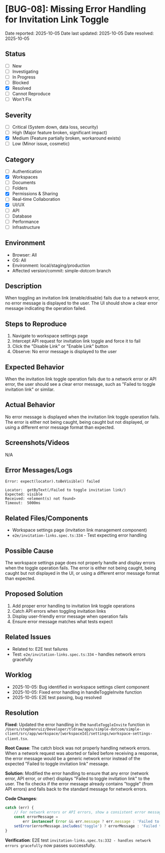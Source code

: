 # [BUG-08]: Missing Error Handling for Invitation Link Toggle

Date reported: 2025-10-05
Date last updated: 2025-10-05
Date resolved: 2025-10-05

## Status

- [ ] New
- [ ] Investigating
- [ ] In Progress
- [ ] Blocked
- [x] Resolved
- [ ] Cannot Reproduce
- [ ] Won't Fix

## Severity

- [ ] Critical (System down, data loss, security)
- [ ] High (Major feature broken, significant impact)
- [x] Medium (Feature partially broken, workaround exists)
- [ ] Low (Minor issue, cosmetic)

## Category

- [ ] Authentication
- [x] Workspaces
- [ ] Documents
- [ ] Folders
- [x] Permissions & Sharing
- [ ] Real-time Collaboration
- [x] UI/UX
- [ ] API
- [ ] Database
- [ ] Performance
- [ ] Infrastructure

## Environment

- Browser: All
- OS: All
- Environment: local/staging/production
- Affected version/commit: simple-dotcom branch

## Description

When toggling an invitation link (enable/disable) fails due to a network error, no error message is displayed to the user. The UI should show a clear error message indicating the operation failed.

## Steps to Reproduce

1. Navigate to workspace settings page
2. Intercept API request for invitation link toggle and force it to fail
3. Click the "Disable Link" or "Enable Link" button
4. Observe: No error message is displayed to the user

## Expected Behavior

When the invitation link toggle operation fails due to a network error or API error, the user should see a clear error message, such as "Failed to toggle invitation link" or similar.

## Actual Behavior

No error message is displayed when the invitation link toggle operation fails. The error is either not being caught, being caught but not displayed, or using a different error message format than expected.

## Screenshots/Videos

N/A

## Error Messages/Logs

```
Error: expect(locator).toBeVisible() failed

Locator:  getByText(/Failed to toggle invitation link/)
Expected: visible
Received: <element(s) not found>
Timeout:  5000ms
```

## Related Files/Components

- Workspace settings page (invitation link management component)
- `e2e/invitation-links.spec.ts:334` - Test expecting error handling

## Possible Cause

The workspace settings page does not properly handle and display errors when the toggle operation fails. The error is either not being caught, being caught but not displayed in the UI, or using a different error message format than expected.

## Proposed Solution

1. Add proper error handling to invitation link toggle operations
2. Catch API errors when toggling invitation links
3. Display user-friendly error message when operation fails
4. Ensure error message matches what tests expect

## Related Issues

- Related to: E2E test failures
- Test: `e2e/invitation-links.spec.ts:334` - handles network errors gracefully

## Worklog

- 2025-10-05: Bug identified in workspace settings client component
- 2025-10-05: Fixed error handling in handleToggleInvite function
- 2025-10-05: E2E test passing, bug resolved

## Resolution

**Fixed**: Updated the error handling in the `handleToggleInvite` function in `/Users/stephenruiz/Developer/tldraw/apps/simple-dotcom/simple-client/src/app/workspace/[workspaceId]/settings/workspace-settings-client.tsx`.

**Root Cause**: The catch block was not properly handling network errors. When a network request was aborted or failed before receiving a response, the error message would be a generic network error instead of the expected "Failed to toggle invitation link" message.

**Solution**: Modified the error handling to ensure that any error (network error, API error, or other) displays "Failed to toggle invitation link" to the user. The fix checks if the error message already contains "toggle" (from API errors) and falls back to the standard message for network errors.

**Code Changes**:
```typescript
catch (err) {
    // For network errors or API errors, show a consistent error message
    const errorMessage =
        err instanceof Error && err.message ? err.message : 'Failed to toggle invitation link'
    setError(errorMessage.includes('toggle') ? errorMessage : 'Failed to toggle invitation link')
}
```

**Verification**: E2E test `invitation-links.spec.ts:332 - handles network errors gracefully` now passes successfully.
